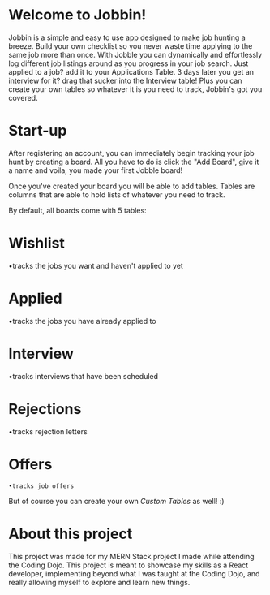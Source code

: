 # Welcome to Jobbin!
Jobbin is a simple and easy to use app designed to make job hunting a breeze. Build your own checklist so you never waste time applying to the same job more than once.
With Jobble you can dynamically and effortlessly log different job listings around as you progress in your job search. Just applied to a job? add it to your Applications Table. 3 days later you get an interview for it? drag that sucker into the Interview table! Plus you can create your own tables so whatever it is you need to track, Jobbin's got you covered.

# Start-up
After registering an account, you can immediately begin tracking your job hunt by creating a board. All you have to do is click the "Add Board", give it a name and voila, you made your first Jobble board!

Once you've created your board you will be able to add tables. Tables are columns that are able to hold lists of whatever you need to track.

By default, all boards come with 5 tables:

# Wishlist 
   •tracks the jobs you want and haven't applied to yet

 # Applied 
   •tracks the jobs you have already applied to

 # Interview
   •tracks interviews that have been scheduled

 # Rejections 
   •tracks rejection letters

 # Offers 
    •tracks job offers
    

But of course you can create your own *Custom Tables* as well! :)

# About this project
This project was made for my MERN Stack project I made while attending the Coding Dojo. This project is meant to showcase my skills as a React developer, implementing beyond what I was taught at the Coding Dojo, and really allowing myself to explore and learn new things.
